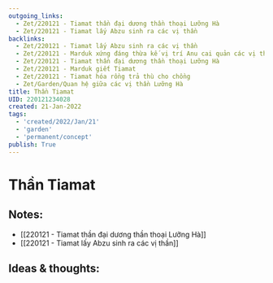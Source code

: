 ```yaml
---
outgoing_links:
  - Zet/220121 - Tiamat thần đại dương thần thoại Lưỡng Hà
  - Zet/220121 - Tiamat lấy Abzu sinh ra các vị thần
backlinks:
  - Zet/220121 - Tiamat lấy Abzu sinh ra các vị thần
  - Zet/220121 - Marduk xứng đáng thừa kế vị trí Anu cai quản các vị thần
  - Zet/220121 - Tiamat thần đại dương thần thoại Lưỡng Hà
  - Zet/220121 - Marduk giết Tiamat
  - Zet/220121 - Tiamat hóa rồng trả thù cho chồng
  - Zet/Garden/Quan hệ giữa các vị thần Lưỡng Hà
title: Thần Tiamat
UID: 220121234028
created: 21-Jan-2022
tags:
  - 'created/2022/Jan/21'
  - 'garden'
  - 'permanent/concept'
publish: True
---
```

# Thần Tiamat

## Notes:
- [[220121 - Tiamat thần đại dương thần thoại Lưỡng Hà]]
- [[220121 - Tiamat lấy Abzu sinh ra các vị thần]]


## Ideas & thoughts:


